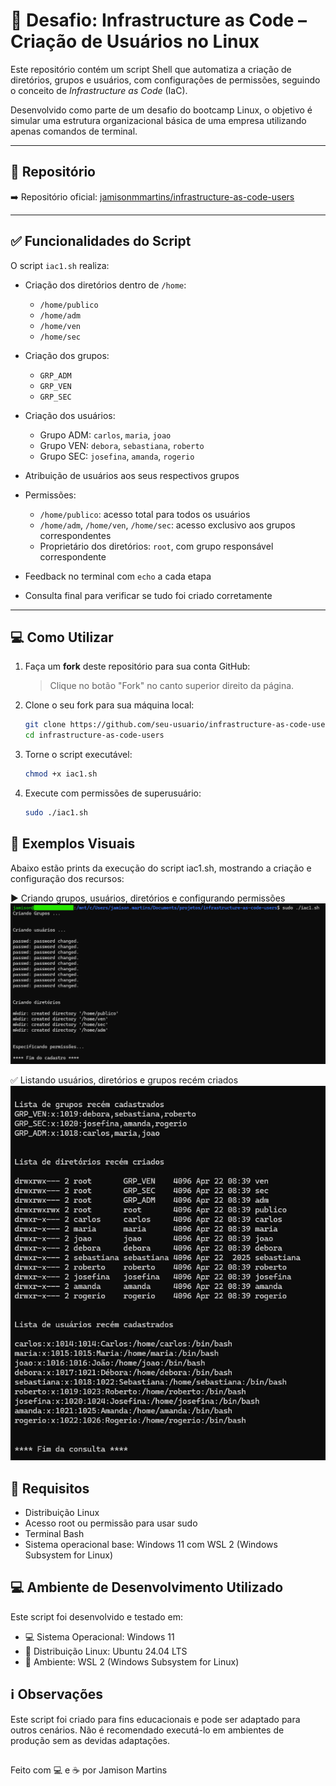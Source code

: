 # 🚀 Desafio: Infrastructure as Code – Criação de Usuários no Linux

Este repositório contém um script Shell que automatiza a criação de diretórios, grupos e usuários, com configurações de permissões, seguindo o conceito de *Infrastructure as Code* (IaC).

Desenvolvido como parte de um desafio do bootcamp Linux, o objetivo é simular uma estrutura organizacional básica de uma empresa utilizando apenas comandos de terminal.

---

## 📂 Repositório

➡️ Repositório oficial: [jamisonmmartins/infrastructure-as-code-users](https://github.com/jamisonmmartins/infrastructure-as-code-users)

---

## ✅ Funcionalidades do Script

O script `iac1.sh` realiza:

- Criação dos diretórios dentro de `/home`:
  - `/home/publico`
  - `/home/adm`
  - `/home/ven`
  - `/home/sec`

- Criação dos grupos:
  - `GRP_ADM`
  - `GRP_VEN`
  - `GRP_SEC`

- Criação dos usuários:
  - Grupo ADM: `carlos`, `maria`, `joao`
  - Grupo VEN: `debora`, `sebastiana`, `roberto`
  - Grupo SEC: `josefina`, `amanda`, `rogerio`

- Atribuição de usuários aos seus respectivos grupos

- Permissões:
  - `/home/publico`: acesso total para todos os usuários
  - `/home/adm`, `/home/ven`, `/home/sec`: acesso exclusivo aos grupos correspondentes
  - Proprietário dos diretórios: `root`, com grupo responsável correspondente

- Feedback no terminal com `echo` a cada etapa

- Consulta final para verificar se tudo foi criado corretamente

---

## 💻 Como Utilizar

1. Faça um **fork** deste repositório para sua conta GitHub:
   > Clique no botão "Fork" no canto superior direito da página.

2. Clone o seu fork para sua máquina local:
   ```bash
   git clone https://github.com/seu-usuario/infrastructure-as-code-users.git
   cd infrastructure-as-code-users
   ```

3. Torne o script executável:
    ```bash
    chmod +x iac1.sh
    ```

4. Execute com permissões de superusuário:
    ```bash
    sudo ./iac1.sh  
    ```

## 📸 Exemplos Visuais
Abaixo estão prints da execução do script iac1.sh, mostrando a criação e configuração dos recursos:

▶️ Criando grupos, usuários, diretórios e configurando permissões
![Criando grupos, usuários, diretórios e configurando permissões](./img/image-1.png)

✅ Listando usuários, diretórios e grupos recém criados
![Listando usuários, diretórios e grupos recém criados](./img/image-2.png)

## 🧾 Requisitos
- Distribuição Linux
- Acesso root ou permissão para usar sudo
- Terminal Bash
- Sistema operacional base: Windows 11 com WSL 2 (Windows Subsystem for Linux)

## 💻 Ambiente de Desenvolvimento Utilizado
Este script foi desenvolvido e testado em:

- 💻 Sistema Operacional: Windows 11
- 🐧 Distribuição Linux: Ubuntu 24.04 LTS
- 🔧 Ambiente: WSL 2 (Windows Subsystem for Linux)

## ℹ️ Observações
Este script foi criado para fins educacionais e pode ser adaptado para outros cenários.
Não é recomendado executá-lo em ambientes de produção sem as devidas adaptações.

## 

Feito com 💻 e ☕ por Jamison Martins